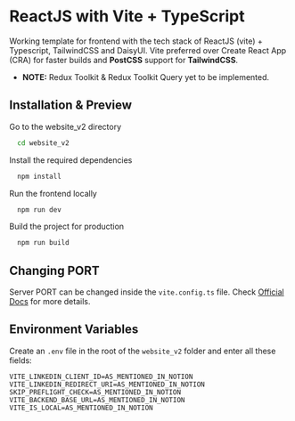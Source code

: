 
# ReactJS with Vite + TypeScript

Working template for frontend with the tech stack of ReactJS (vite) + Typescript, TailwindCSS and DaisyUI. Vite preferred over Create React App (CRA) for faster builds and **PostCSS** support for **TailwindCSS**.

- **NOTE:** Redux Toolkit & Redux Toolkit Query yet to be implemented.


## Installation & Preview

Go to the website_v2 directory

```bash
  cd website_v2
```

Install the required dependencies


```bash
  npm install
```

Run the frontend locally

```bash
  npm run dev
```

Build the project for production

```bash
  npm run build
```


## Changing PORT

Server PORT can be changed inside the `vite.config.ts` file.
Check [Official Docs](https://vitejs.dev/config/server-options.html) for more details.

## Environment Variables

Create an `.env` file in the root of the `website_v2` folder and enter all these fields:
```
VITE_LINKEDIN_CLIENT_ID=AS_MENTIONED_IN_NOTION
VITE_LINKEDIN_REDIRECT_URI=AS_MENTIONED_IN_NOTION
SKIP_PREFLIGHT_CHECK=AS_MENTIONED_IN_NOTION
VITE_BACKEND_BASE_URL=AS_MENTIONED_IN_NOTION
VITE_IS_LOCAL=AS_MENTIONED_IN_NOTION
```